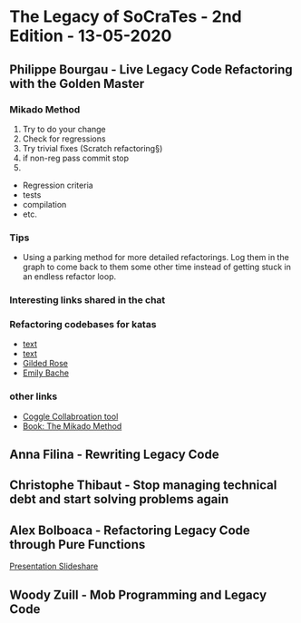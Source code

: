 # The Legacy of SoCraTes - 2nd Edition - 13-05-2020

## Philippe Bourgau - Live Legacy Code Refactoring with the Golden Master

### Mikado Method

1. Try to do your change
1. Check for regressions
1. Try trivial fixes (Scratch refactoring§)
1. if non-reg pass
   commit
   stop 
1. 
- Regression criteria
 - tests
 - compilation
 - etc.

### Tips

- Using a parking method for more detailed refactorings. Log them in the graph to come back to them some other time instead of getting stuck in an endless refactor loop.

### Interesting links shared in the chat

### Refactoring codebases for katas

- [text](https://github.com/adamculp/refactoring101)
- [text](https://github.com/jbrains/trivia/tree/master/php)
- [Gilded Rose](https://github.com/emilybache/GildedRose-Refactoring-Kata)
- [Emily Bache](https://github.com/emilybache?tab=repositories)

### other links

- [Coggle Collabroation tool](https://coggle.it/)
- [Book: The Mikado Method](https://www.manning.com/books/the-mikado-method)

##  Anna Filina - Rewriting Legacy Code


## Christophe Thibaut - Stop managing technical debt and start solving problems again

## Alex Bolboaca - Refactoring Legacy Code through Pure Functions

[Presentation Slideshare](https://www.slideshare.net/alexboly/refactor-legacy-code-through-pure-functions)

## Woody Zuill - Mob Programming and Legacy Code